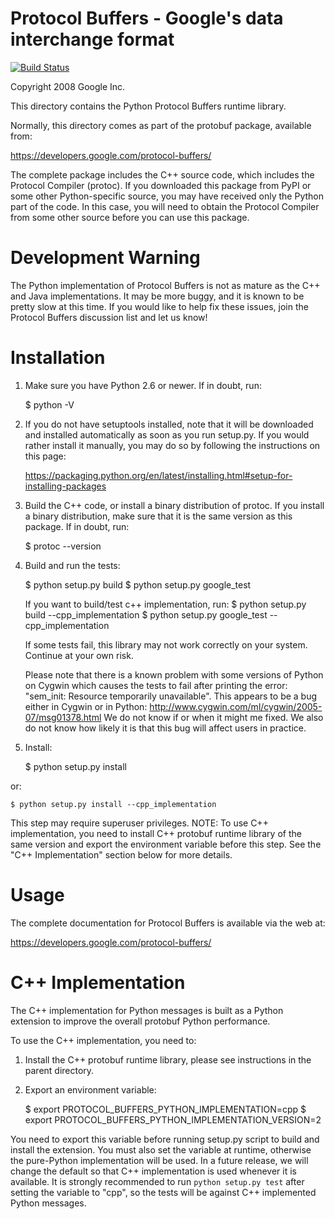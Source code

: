 Protocol Buffers - Google's data interchange format
===================================================

[![Build Status](https://travis-ci.org/google/protobuf.svg?branch=master)](https://travis-ci.org/google/protobuf)

Copyright 2008 Google Inc.

This directory contains the Python Protocol Buffers runtime library.

Normally, this directory comes as part of the protobuf package, available
from:

  https://developers.google.com/protocol-buffers/

The complete package includes the C++ source code, which includes the
Protocol Compiler (protoc).  If you downloaded this package from PyPI
or some other Python-specific source, you may have received only the
Python part of the code.  In this case, you will need to obtain the
Protocol Compiler from some other source before you can use this
package.

Development Warning
===================

The Python implementation of Protocol Buffers is not as mature as the C++
and Java implementations.  It may be more buggy, and it is known to be
pretty slow at this time.  If you would like to help fix these issues,
join the Protocol Buffers discussion list and let us know!

Installation
============

1) Make sure you have Python 2.6 or newer.  If in doubt, run:

     $ python -V

2) If you do not have setuptools installed, note that it will be
   downloaded and installed automatically as soon as you run setup.py.
   If you would rather install it manually, you may do so by following
   the instructions on this page:

     https://packaging.python.org/en/latest/installing.html#setup-for-installing-packages

3) Build the C++ code, or install a binary distribution of protoc.  If
   you install a binary distribution, make sure that it is the same
   version as this package.  If in doubt, run:

     $ protoc --version

4) Build and run the tests:

     $ python setup.py build
     $ python setup.py google_test

     If you want to build/test c++ implementation, run:
     $ python setup.py build --cpp_implementation
     $ python setup.py google_test --cpp_implementation

   If some tests fail, this library may not work correctly on your
   system.  Continue at your own risk.

   Please note that there is a known problem with some versions of
   Python on Cygwin which causes the tests to fail after printing the
   error:  "sem_init: Resource temporarily unavailable".  This appears
   to be a bug either in Cygwin or in Python:
     http://www.cygwin.com/ml/cygwin/2005-07/msg01378.html
   We do not know if or when it might me fixed.  We also do not know
   how likely it is that this bug will affect users in practice.

5) Install:

    $ python setup.py install

  or:

    $ python setup.py install --cpp_implementation

   This step may require superuser privileges.
   NOTE: To use C++ implementation, you need to install C++ protobuf runtime
   library of the same version and export the environment variable before this
   step. See the "C++ Implementation" section below for more details.

Usage
=====

The complete documentation for Protocol Buffers is available via the
web at:

  https://developers.google.com/protocol-buffers/

C++ Implementation
==================

The C++ implementation for Python messages is built as a Python extension to
improve the overall protobuf Python performance.

To use the C++ implementation, you need to:
1) Install the C++ protobuf runtime library, please see instructions in the
   parent directory.
2) Export an environment variable:

    $ export PROTOCOL_BUFFERS_PYTHON_IMPLEMENTATION=cpp
    $ export PROTOCOL_BUFFERS_PYTHON_IMPLEMENTATION_VERSION=2

You need to export this variable before running setup.py script to build and
install the extension.  You must also set the variable at runtime, otherwise
the pure-Python implementation will be used. In a future release, we will
change the default so that C++ implementation is used whenever it is available.
It is strongly recommended to run `python setup.py test` after setting the
variable to "cpp", so the tests will be against C++ implemented Python
messages.
